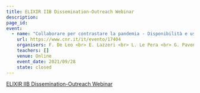 ```yaml
---
title: ELIXIR IIB Dissemination-Outreach Webinar
description: 
page_id: 
event:
  - name: "Collaborare per contrastare la pandemia - Disponibilità e uso dei dati epidemiologici in pandemia: difficoltà e opportunità"
    url: https://www.cnr.it/it/evento/17404
    organisers: F. De Leo <br> E. Lazzeri <br> L. Le Pera <br> G. Pavone <br> A. Via
    teachers: []
    venue: Online
    event_date: 2021/09/28
    state: closed
---
```


[ELIXIR IIB Dissemination-Outreach Webinar](https://www.cnr.it/it/evento/17404)


<br>
